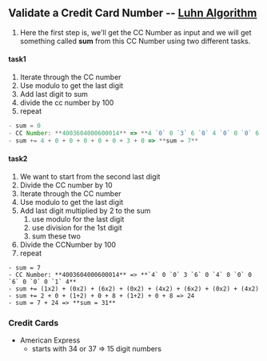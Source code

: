 ## Validate a Credit Card Number -- [Luhn Algorithm](https://en.wikipedia.org/wiki/Luhn_algorithm)
1. Here the first step is, we'll get the CC Number as input and we will get something called **sum** from this CC Number using two different tasks.

#### task1

1. Iterate through the CC number
2. Use modulo to get the last digit
3. Add last digit to sum
4. divide the cc number by 100
5. repeat

```js
- sum = 0
- CC Number: **4003604000600014** => **4 `0` 0 `3` 6 `0` 4 `0` 0 `0` 6 `0` 0 `0` 1 `4`**
- sum += 4 + 0 + 0 + 0 + 0 + 0 + 3 + 0 => **sum = 7**
```

#### task2

1. We want to start from the second last digit
2. Divide the CC number by 10
3. Iterate through the CC number
4. Use modulo to get the last digit
5. Add last digit multiplied by 2 to the sum
   1. use modulo for the last digit
   2. use division for the 1st digit
   3. sum these two
6. Divide the CCNumber by 100
7. repeat

```
- sum = 7
- CC Number: **4003604000600014** => **`4` 0 `0` 3 `6` 0 `4` 0 `0` 0 `6` 0 `0` 0 `1` 4**
- sum += (1x2) + (0x2) + (6x2) + (0x2) + (4x2) + (6x2) + (0x2) + (4x2)
- sum += 2 + 0 + (1+2) + 0 + 8 + (1+2) + 0 + 8 => 24
- sum = 7 + 24 => **sum = 31**
```

### Credit Cards
* American Express
  * starts with 34 or 37 => 15 digit numbers
